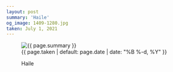 ```yaml
---
layout: post
summary: 'Haile'
og_image: 1409-1280.jpg
taken: July 1, 2021
---
```


<figure class="post" data-src="{{ site.assets_url }}/{{ page.og_image }}">
<img alt="{{ page.summary }}" sizes="(min-width: 700px) 50vw, calc(100vw - 2rem)" src="{{ site.assets_url }}/1409-640.jpg" srcset="{{ site.assets_url }}/1409-320.jpg 320w, {{ site.assets_url }}/1409-640.jpg 640w, {{ site.assets_url }}/1409-960.jpg 960w, {{ site.assets_url }}/1409-1280.jpg 1280w"/>
<figcaption>
<time>{{ page.taken | default: page.date | date: "%B %-d, %Y" }}</time>
<p>Haile</p>
</figcaption>
</figure>
